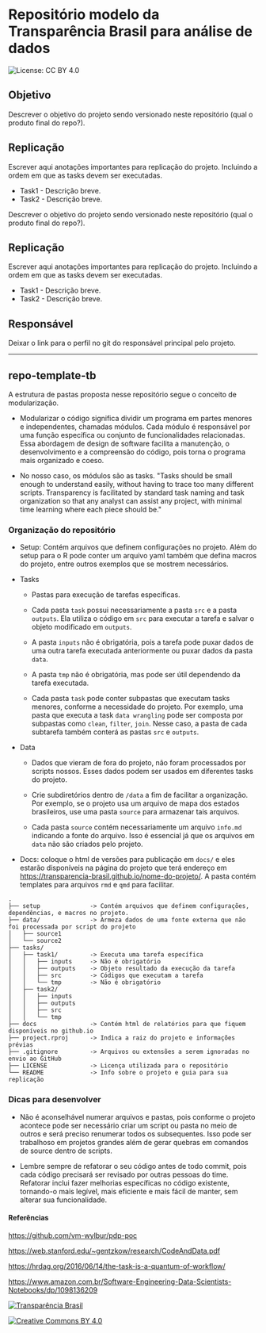 
# Repositório modelo da Transparência Brasil para análise de dados

![License: CC BY 4.0](https://img.shields.io/badge/License-CC%20BY%204.0-lightgrey.svg)

## Objetivo

Descrever o objetivo do projeto sendo versionado neste repositório (qual o produto final do repo?).

## Replicação

Escrever aqui anotações importantes para replicação do projeto. Incluindo a ordem em que as tasks devem ser executadas.

* Task1 - Descrição breve.
* Task2 - Descrição breve.

Descrever o objetivo do projeto sendo versionado neste repositório (qual o produto final do repo?).

## Replicação

Escrever aqui anotações importantes para replicação do projeto. Incluindo a ordem em que as tasks devem ser executadas.

* Task1 - Descrição breve.
* Task2 - Descrição breve.

## Responsável

Deixar o link para o perfil no git do responsável principal pelo projeto.

---

## repo-template-tb

A estrutura de pastas proposta nesse repositório segue o conceito de modularização.

* Modularizar o código significa dividir um programa em partes menores e independentes, chamadas módulos. Cada módulo é responsável por uma função específica ou conjunto de funcionalidades relacionadas. Essa abordagem de design de software facilita a manutenção, o desenvolvimento e a compreensão do código, pois torna o programa mais organizado e coeso.

* No nosso caso, os módulos são as tasks. "Tasks should be small enough to understand easily, without having to trace too many different scripts. Transparency is facilitated by standard task naming and task organization so that any analyst can assist any project, with minimal time learning where each piece should be."

### Organização do repositório

* Setup: Contém arquivos que definem configurações no projeto. Além do setup para o R pode conter um arquivo yaml também que defina macros do projeto, entre outros exemplos que se mostrem necessários.

* Tasks

  * Pastas para execução de tarefas específicas.

  * Cada pasta `task` possui necessariamente a pasta `src` e a pasta `outputs`. Ela utiliza o código em `src` para executar a tarefa e salvar o objeto modificado em `outputs`.

  * A pasta `inputs` não é obrigatória, pois a tarefa pode puxar dados de uma outra tarefa executada anteriormente ou puxar dados da pasta `data`.

  * A pasta `tmp` não é obrigatória, mas pode ser útil dependendo da tarefa executada.

  * Cada pasta `task` pode conter subpastas que executam tasks menores, conforme a necessidade do projeto. Por exemplo, uma pasta que executa a task `data wrangling` pode ser composta por subpastas como `clean`, `filter`, `join`. Nesse caso, a pasta de cada subtarefa também conterá as pastas `src` e `outputs`.

* Data

  * Dados que vieram de fora do projeto, não foram processados por scripts nossos. Esses dados podem ser usados em diferentes tasks do projeto.

  * Crie subdiretórios dentro de `/data` a fim de facilitar a organização. Por exemplo, se o projeto usa um arquivo de mapa dos estados brasileiros, use uma pasta `source` para armazenar tais arquivos.

  * Cada pasta `source` contém necessariamente um arquivo `info.md` indicando a fonte do arquivo. Isso é essencial já que os arquivos em `data` não são criados pelo projeto.

* Docs: coloque o html de versões para publicação em `docs/` e eles estarão disponíveis na página do projeto que terá endereço em <https://transparencia-brasil.github.io/nome-do-projeto/>. A pasta contém templates para arquivos `rmd` e `qmd` para facilitar.

```text#
.
├── setup              -> Contém arquivos que definem configurações, dependências, e macros no projeto.
├── data/              -> Armeza dados de uma fonte externa que não foi processada por script do projeto
│   ├── source1
│   └── source2
├── tasks/
│   ├── task1/         -> Executa uma tarefa específica
│   │   ├── inputs     -> Não é obrigatório
│   │   ├── outputs    -> Objeto resultado da execução da tarefa
│   │   ├── src        -> Códigos que executam a tarefa
│   │   └── tmp        -> Não é obrigatório
│   ├── task2/
│   │   ├── inputs
│   │   ├── outputs
│   │   ├── src
│   │   └── tmp
├── docs               -> Contém html de relatórios para que fiquem disponíveis no github.io
├── project.rproj      -> Indica a raiz do projeto e informações prévias
├── .gitignore         -> Arquivos ou extensões a serem ignoradas no envio ao GitHub
├── LICENSE            -> Licença utilizada para o repositório
└── README             -> Info sobre o projeto e guia para sua replicação
```

### Dicas para desenvolver

* Não é aconselhável numerar arquivos e pastas, pois conforme o projeto acontece pode ser necessário criar um script ou pasta no meio de outros e será preciso renumerar todos os subsequentes. Isso pode ser trabalhoso em projetos grandes além de gerar quebras em comandos de source dentro de scripts.

* Lembre sempre de refatorar o seu código antes de todo commit, pois cada código precisará ser revisado por outras pessoas do time. Refatorar inclui fazer melhorias específicas no código existente, tornando-o mais legível, mais eficiente e mais fácil de manter, sem alterar sua funcionalidade.

#### Referências

<https://github.com/vm-wylbur/pdp-poc>

<https://web.stanford.edu/~gentzkow/research/CodeAndData.pdf>

<https://hrdag.org/2016/06/14/the-task-is-a-quantum-of-workflow/>

<https://www.amazon.com.br/Software-Engineering-Data-Scientists-Notebooks/dp/1098136209>

[![Transparência Brasil](https://www.transparencia.org.br/img/logos/logo-tb.svg)](https://www.transparencia.org.br/)

[![Creative Commons BY 4.0](https://licensebuttons.net/l/by/4.0/88x31.png)](https://creativecommons.org/licenses/by/4.0/)
